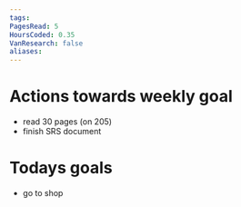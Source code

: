 ```yaml
---
tags: 
PagesRead: 5
HoursCoded: 0.35
VanResearch: false
aliases:
---
```

# Actions towards weekly goal
- read 30 pages (on 205)
- finish SRS document
# Todays goals
- go to shop